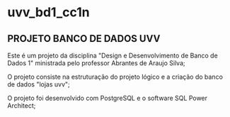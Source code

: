 # uvv_bd1_cc1n
## PROJETO BANCO DE DADOS UVV

Este é um projeto da disciplina "Design e Desenvolvimento de Banco de Dados 1" ministrada pelo professor Abrantes de Araujo Silva;

O projeto consiste na estruturação do projeto lógico e a criação do banco de dados "lojas uvv";

O projeto foi desenvolvido com PostgreSQL e o software SQL Power Architect;
